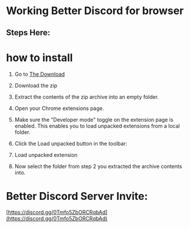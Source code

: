 # Working Better Discord for browser

## Steps Here:


# how to install

1. Go to [The Download](https://github.com/glitchedtahcat/Working-Better-Discord-for-browser/releases/tag/download)

2. Download the zip

3. Extract the contents of the zip archive into an empty folder.

4. Open your Chrome extensions page.

5. Make sure the "Developer mode" toggle on the extension page is enabled. This enables you to load unpacked extensions from a local folder.

6. Click the Load unpacked button in the toolbar:

7. Load unpacked extension

8. Now select the folder from step 2 you extracted the archive contents into.

# Better Discord Server Invite:
[https://discord.gg/0Tmfo5ZbORCRqbAd](https://discord.gg/0Tmfo5ZbORCRqbAd)
